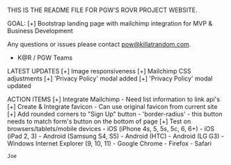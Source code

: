 THIS IS THE README FILE FOR PGW'S ROVR PROJECT WEBSITE.

GOAL: 
 [+] Bootstrap landing page with mailchimp integration for MVP & Business Development

Any questions or issues please contact pow@killatrandom.com.

- K@R / PGW Teams

LATEST UPDATES
 [+] Image responsiveness
 [+] Mailchimp CSS adjustments
 [+] 'Privacy Policy' modal added
 [+] 'Privacy Policy' modal updated

ACTION ITEMS
 [+] Integrate Mailchimp
    - Need list information to link api's
 [+] Create & Integrate favicon
    - Can use original favicon from current site
 [+] Add rounded corners to "Sign Up" button
    - 'border-radius'
    - this button needs to match form's button on the bottom of page
 [+] Test on browsers/tablets/mobile devices
    - iOS (iPhone 4s, 5, 5s, 5c, 6, 6+)
    - iOS (iPad 2, 3)
    - Android (Samsung S4, S5)
    - Android (HTC)
    - Android (LG G3)
    - Windows Internet Explorer (9, 10, 11)
    - Google Chrome
    - Firefox
    - Safari
    
    Joe
